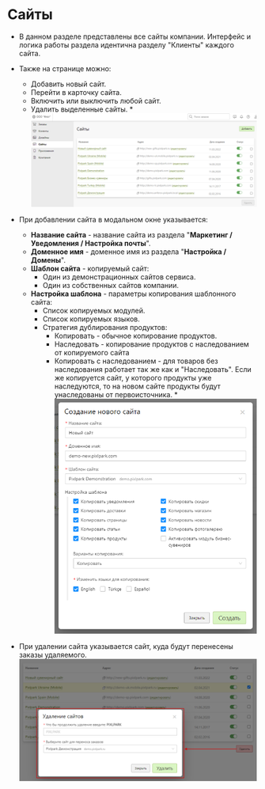 # Сайты
* В данном разделе представлены все сайты компании. Интерфейс и логика работы раздела идентична разделу "Клиенты" каждого сайта.
* Также на странице можно:
    + Добавить новый сайт.
    + Перейти в карточку сайта.
    + Включить или выключить любой сайт.
    + Удалить выделенные сайты.
*![](../_media/profile/websites.png ':size=80%')

* При добавлении сайта в модальном окне указывается:
    + __Название сайта__ - название сайта из раздела "__Маркетинг / Уведомления / Настройка почты__".
    + __Доменное имя__ - доменное имя из раздела "__Настройка / Домены__".
    + __Шаблон сайта__ - копируемый сайт:
        - Один из демонстрационных сайтов сервиса.
        - Один из собственных сайтов компании.
    + __Настройка шаблона__ - параметры копирования шаблонного сайта:
        - Список копируемых модулей.
        - Список копируемых языков.
        - Стратегия дублирования продуктов:
            * Копировать - обычное копирование продуктов.
            * Наследовать - копирование продуктов с наследованием от копируемого сайта
            * Копировать с наследованием - для товаров без наследования работает так же как и "Наследовать". Если же копируется сайт, у которого продукты уже наследуются, то на новом сайте продукты будут унаследованы от первоисточника.
*![](../_media/profile/profile13.png ':size=40%')

* При удалении сайта указывается сайт, куда будут перенесены заказы удаляемого.
![](../_media/profile/profile14.png ':size=80%')